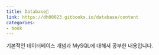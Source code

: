 ```yaml
---
title: Database📘
link: https://dh00023.gitbooks.io/database/content
categories:
- book
---
```


기본적인 데이터베이스 개념과 MySQL에 대해서 공부한 내용입니다.